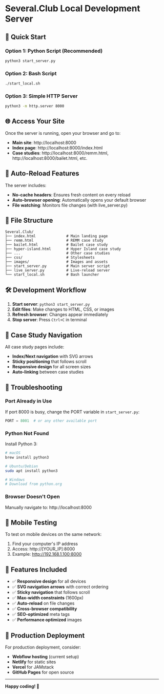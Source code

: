 # Several.Club Local Development Server

## 🚀 Quick Start

### Option 1: Python Script (Recommended)
```bash
python3 start_server.py
```

### Option 2: Bash Script
```bash
./start_local.sh
```

### Option 3: Simple HTTP Server
```bash
python3 -m http.server 8000
```

## 🌐 Access Your Site

Once the server is running, open your browser and go to:
- **Main site**: http://localhost:8000
- **Index page**: http://localhost:8000/index.html
- **Case studies**: http://localhost:8000/remm.html, http://localhost:8000/bailet.html, etc.

## 🔄 Auto-Reload Features

The server includes:
- **No-cache headers**: Ensures fresh content on every reload
- **Auto-browser opening**: Automatically opens your default browser
- **File watching**: Monitors file changes (with live_server.py)

## 📁 File Structure

```
Several.Club/
├── index.html              # Main landing page
├── remm.html               # REMM case study
├── bailet.html             # Bailet case study
├── hyper-island.html       # Hyper Island case study
├── ...                     # Other case studies
├── css/                    # Stylesheets
├── images/                 # Images and assets
├── start_server.py         # Main server script
├── live_server.py          # Live-reload server
└── start_local.sh          # Bash launcher
```

## 🛠️ Development Workflow

1. **Start server**: `python3 start_server.py`
2. **Edit files**: Make changes to HTML, CSS, or images
3. **Refresh browser**: Changes appear immediately
4. **Stop server**: Press `Ctrl+C` in terminal

## 🎯 Case Study Navigation

All case study pages include:
- **Index/Next navigation** with SVG arrows
- **Sticky positioning** that follows scroll
- **Responsive design** for all screen sizes
- **Auto-linking** between case studies

## 🔧 Troubleshooting

### Port Already in Use
If port 8000 is busy, change the PORT variable in `start_server.py`:
```python
PORT = 8001  # or any other available port
```

### Python Not Found
Install Python 3:
```bash
# macOS
brew install python3

# Ubuntu/Debian
sudo apt install python3

# Windows
# Download from python.org
```

### Browser Doesn't Open
Manually navigate to: http://localhost:8000

## 📱 Mobile Testing

To test on mobile devices on the same network:
1. Find your computer's IP address
2. Access: http://[YOUR_IP]:8000
3. Example: http://192.168.1.100:8000

## 🎨 Features Included

- ✅ **Responsive design** for all devices
- ✅ **SVG navigation arrows** with correct ordering
- ✅ **Sticky navigation** that follows scroll
- ✅ **Max-width constraints** (1600px)
- ✅ **Auto-reload** on file changes
- ✅ **Cross-browser compatibility**
- ✅ **SEO-optimized** meta tags
- ✅ **Performance optimized** images

## 🚀 Production Deployment

For production deployment, consider:
- **Webflow hosting** (current setup)
- **Netlify** for static sites
- **Vercel** for JAMstack
- **GitHub Pages** for open source

---

**Happy coding! 🎉**
